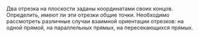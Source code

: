 Два отрезка на плоскости заданы координатами своих концов. Определить, имеют ли эти отрезки общие точки. Необходимо рассмотреть различные случаи взаимной ориентации отрезков: на одной прямой, на параллельных прямых, на пересекающихся прямых.
